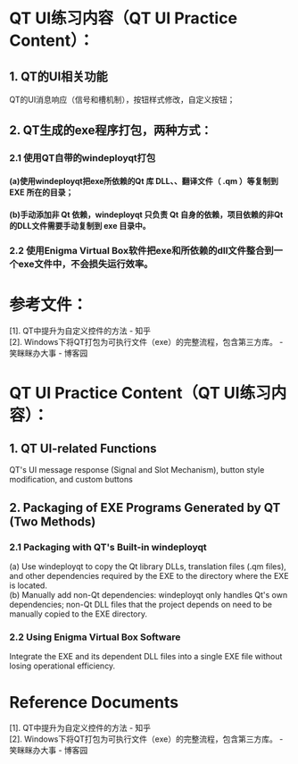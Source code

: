 # QT UI练习内容（QT UI Practice Content）：
## 1. QT的UI相关功能
QT的UI消息响应（信号和槽机制），按钮样式修改，自定义按钮；
## 2. QT生成的exe程序打包，两种方式：
### 2.1 使用QT自带的windeployqt打包
#### (a)使用windeployqt把exe所依赖的Qt 库 DLL、、翻译文件（ .qm ）等复制到 EXE 所在的目录；
#### (b)手动添加非 Qt 依赖，windeployqt 只负责 Qt 自身的依赖，项目依赖的非Qt的DLL文件需要手动复制到 exe 目录中。
### 2.2 使用Enigma Virtual Box软件把exe和所依赖的dll文件整合到一个exe文件中，不会损失运行效率。
# 参考文件：
[1]. QT中提升为自定义控件的方法 - 知乎  
[2]. Windows下将QT打包为可执行文件（exe）的完整流程，包含第三方库。 - 笑眯眯办大事 - 博客园

# QT UI Practice Content（QT UI练习内容）：
## 1. QT UI-related Functions
QT's UI message response (Signal and Slot Mechanism), button style modification, and custom buttons
## 2. Packaging of EXE Programs Generated by QT (Two Methods)
### 2.1 Packaging with QT's Built-in windeployqt
 (a) Use windeployqt to copy the Qt library DLLs, translation files (.qm files), and other dependencies required by the EXE to the directory where the EXE is located.  
 (b) Manually add non-Qt dependencies: windeployqt only handles Qt's own dependencies; non-Qt DLL files that the project depends on need to be manually copied to the EXE directory.
### 2.2 Using Enigma Virtual Box Software
Integrate the EXE and its dependent DLL files into a single EXE file without losing operational efficiency.
# Reference Documents
[1]. QT中提升为自定义控件的方法 - 知乎  
[2]. Windows下将QT打包为可执行文件（exe）的完整流程，包含第三方库。 - 笑眯眯办大事 - 博客园
